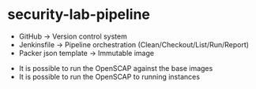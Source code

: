 # security-lab-pipeline

- GitHub -> Version control system
- Jenkinsfile -> Pipeline orchestration (Clean/Checkout/List/Run/Report)
- Packer json template -> Immutable image

* It is possible to run the OpenSCAP against the base images
* It is possible to run the OpenSCAP to running instances
